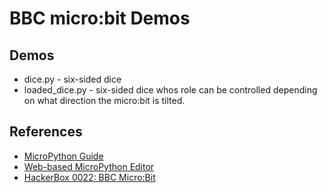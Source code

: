# BBC micro:bit Demos

## Demos
 * dice.py - six-sided dice
 * loaded_dice.py - six-sided dice whos role can be controlled depending on what direction the micro:bit is tilted.

## References
* [MicroPython Guide](http://microbit.org/guide/python/)
* [Web-based MicroPython Editor](https://python.microbit.org/editor.html)
* [HackerBox 0022: BBC Micro:Bit](https://www.instructables.com/id/HackerBox-0022-BBC-MicroBit/)
